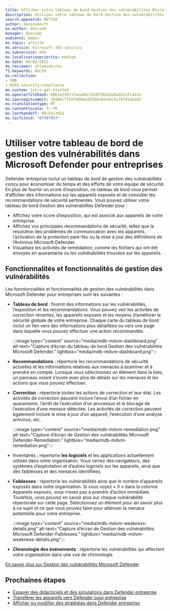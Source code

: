 ```yaml
---
title: Afficher votre tableau de bord Gestion des vulnérabilités Microsoft Defender dans Microsoft Defender pour entreprises
description: Utilisez votre tableau de bord Gestion des vulnérabilités Microsoft Defender pour afficher les éléments importants à traiter dans Defender entreprise.
search.appverid: MET150
author: denisebmsft
ms.author: deniseb
manager: dansimp
audience: Admin
ms.topic: article
ms.service: microsoft-365-security
ms.subservice: mdb
ms.localizationpriority: medium
ms.date: 08/02/2022
ms.reviewer: shlomiakirav
f1.keywords: NOCSH
ms.collection:
- SMB
- M365-security-compliance
ms.custom: intro-get-started
ms.openlocfilehash: b0b14216737eea49c7a5875b62d2ba93c1fc422e
ms.sourcegitcommit: 2b89bcff547e00be3d38dc8d1e6cbcf8f41eba42
ms.translationtype: MT
ms.contentlocale: fr-FR
ms.lasthandoff: 09/03/2022
ms.locfileid: "67597953"
---
```

# <a name="use-your-vulnerability-management-dashboard-in-microsoft-defender-for-business"></a>Utiliser votre tableau de bord de gestion des vulnérabilités dans Microsoft Defender pour entreprises

Defender entreprise inclut un tableau de bord de gestion des vulnérabilités conçu pour économiser du temps et des efforts de votre équipe de sécurité. En plus de fournir un score d’exposition, ce tableau de bord vous permet d’afficher des informations sur les appareils exposés et de consulter les recommandations de sécurité pertinentes. Vous pouvez utiliser votre tableau de bord Gestion des vulnérabilités Defender pour :

- Affichez votre score d’exposition, qui est associé aux appareils de votre entreprise.
- Affichez vos principales recommandations de sécurité, telles que la résolution des problèmes de communication avec les appareils, l’activation de la protection pare-feu ou la mise à jour des définitions de l’Antivirus Microsoft Defender.
- Visualisez les activités de remédiation, comme les fichiers qui ont été envoyés en quarantaine ou les vulnérabilités trouvées sur les appareils.

## <a name="vulnerability-management-features-and-capabilities"></a>Fonctionnalités et fonctionnalités de gestion des vulnérabilités

Les fonctionnalités et fonctionnalités de gestion des vulnérabilités dans Microsoft Defender pour entreprises sont les suivantes :

- **Tableau de bord** : fournit des informations sur les vulnérabilités, l’exposition et les recommandations. Vous pouvez voir les activités de correction récentes, les appareils exposés et les moyens d’améliorer la sécurité globale de votre entreprise. Chaque carte du tableau de bord inclut un lien vers des informations plus détaillées ou vers une page dans laquelle vous pouvez effectuer une action recommandée.

    :::image type="content" source="media/mdb-mdvm-dashboard.png" alt-text="Capture d’écran du tableau de bord Gestion des vulnérabilités Microsoft Defender." lightbox="media/mdb-mdvm-dashboard.png":::

- **Recommandations** : répertorie les recommandations de sécurité actuelles et les informations relatives aux menaces à examiner et à prendre en compte. Lorsque vous sélectionnez un élément dans la liste, un panneau volant s’ouvre avec plus de détails sur les menaces et les actions que vous pouvez effectuer.

- **Correction** : répertorie toutes les actions de correction et leur état. Les activités de correction peuvent inclure l’envoi d’un fichier en quarantaine, l’arrêt de l’exécution d’un processus et le blocage de l’exécution d’une menace détectée. Les activités de correction peuvent également inclure la mise à jour d’un appareil, l’exécution d’une analyse antivirus, etc. 

    :::image type="content" source="media/mdb-mdvm-remediation.png" alt-text="Capture d’écran de Gestion des vulnérabilités Microsoft Defender-Remediation." lightbox="media/mdb-mdvm-remediation.png":::

- Inventaires : répertorie **les logiciels** et les applications actuellement utilisés dans votre organisation. Vous verrez des navigateurs, des systèmes d’exploitation et d’autres logiciels sur les appareils, ainsi que des faiblesses et des menaces identifiées.

- **Faiblesses** : répertorie les vulnérabilités ainsi que le nombre d’appareils exposés dans votre organisation. Si vous voyez « 0 » dans la colonne Appareils exposés, vous n’avez pas à prendre d’action immédiate. Toutefois, vous pouvez en savoir plus sur chaque vulnérabilité répertoriée sur cette page. Sélectionnez un élément pour en savoir plus à ce sujet et ce que vous pouvez faire pour atténuer la menace potentielle pour votre entreprise.

    :::image type="content" source="media/mdb-mdvm-weakness-details.png" alt-text="Capture d’écran de Gestion des vulnérabilités Microsoft Defender-Faiblesses." lightbox="media/mdb-mdvm-weakness-details.png":::

- **Chronologie des événements** : répertorie les vulnérabilités qui affectent votre organisation dans une vue de chronologie.   

[En savoir plus sur Gestion des vulnérabilités Microsoft Defender](../defender-vulnerability-management/defender-vulnerability-management.md).

## <a name="next-steps"></a>Prochaines étapes

- [Essayer des didacticiels et des simulations dans Defender entreprise](mdb-tutorials.md)
- [Transférer les appareils vers Defender pour entreprise](mdb-onboard-devices.md)
- [Afficher ou modifier des stratégies dans Defender entreprise](mdb-view-edit-create-policies.md)
